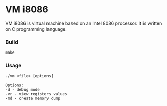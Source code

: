 # VM i8086

VM i8086 is virtual machine based on an Intel 8086 processor. It is written on C programming language.

###  Build
```
make
```

### Usage
```
./vm <file> [options]

Options:
-d - debug mode
-vr - view registers values
-md - create memory dump
```